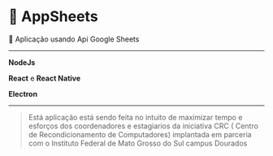 # 🍃 AppSheets

👋 Aplicação usando Api Google Sheets

---

**NodeJs**

**React** e **React Native**

**Electron**

---

> Está aplicação está sendo feita no intuito de maximizar tempo e esforços dos coordenadores e estagiarios da iniciativa CRC ( Centro de Recondicionamento de Computadores) implantada em parceria com o Instituto Federal de Mato Grosso do Sul campus Dourados
